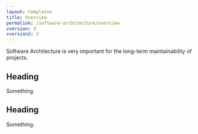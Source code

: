 ```yaml
---
layout: templates
title: Overview
permalink: /software-architecture/overview
vversion: 3
vversion2: 3
---
```



Software Architecture is very important for the long-term maintainability of projects.

## Heading

Something.

## Heading

Something.



